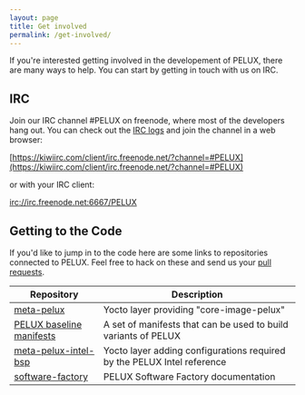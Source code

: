 ```yaml
---
layout: page
title: Get involved
permalink: /get-involved/
---
```


If you're interested getting involved in the developement of PELUX, there are many ways to help.
You can start by getting in touch with us on IRC.

## IRC

Join our IRC channel #PELUX on freenode, where most of the developers hang out.
You can check out the [IRC logs](http://li1649-40.members.linode.com:5000) and join the
channel in a web browser:

[https://kiwiirc.com/client/irc.freenode.net/?channel=#PELUX](https://kiwiirc.com/client/irc.freenode.net/?channel=#PELUX)

or with your IRC client:

[irc://irc.freenode.net:6667/PELUX](irc://irc.freenode.net:6667/PELUX)

## Getting to the Code

If you'd like to jump in to the code here are some links to repositories connected to PELUX. Feel free to hack on these and send us your [pull requests](https://help.github.com/articles/about-pull-requests/).

<table>
    <thead>
        <tr>
            <th>Repository</th>
            <th>Description</th>
        </tr>
    </thead>
    <tbody>
        <tr>
            <td>
                <a href="https://github.com/Pelagicore/meta-pelux">meta-pelux</a>
            </td>
            <td>
                Yocto layer providing "core-image-pelux"
            </td>
        </tr>
        <tr>
            <td>
                <a href="https://github.com/Pelagicore/pelux-manifests">PELUX baseline manifests</a>
            </td>
            <td>
                A set of manifests that can be used to build variants of PELUX 
            </td>
        </tr>
        <tr>
            <td>
                <a href="https://github.com/Pelagicore/meta-pelux-bsp-intel">meta-pelux-intel-bsp</a>
            </td>
            <td>
                Yocto layer adding configurations required by the PELUX Intel reference
            </td>
        </tr>
        <tr>
            <td>
                <a href="https://github.com/Pelagicore/software-factory">software-factory</a>
            </td>
            <td>
                PELUX Software Factory documentation
            </td>
        </tr>
    </tbody>
</table>

